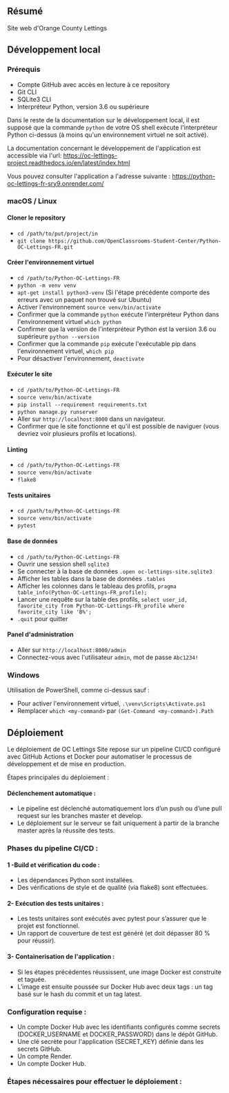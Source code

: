 ## Résumé

Site web d'Orange County Lettings

## Développement local

### Prérequis

- Compte GitHub avec accès en lecture à ce repository
- Git CLI
- SQLite3 CLI
- Interpréteur Python, version 3.6 ou supérieure

Dans le reste de la documentation sur le développement local, il est supposé que la commande `python` de votre OS shell exécute l'interpréteur Python ci-dessus (à moins qu'un environnement virtuel ne soit activé).


La documentation concernant le développement de l'application est accessible via l'url: https://oc-lettings-project.readthedocs.io/en/latest/index.html

Vous pouvez consulter l'application a l'adresse suivante : https://python-oc-lettings-fr-sry9.onrender.com/

### macOS / Linux

#### Cloner le repository

- `cd /path/to/put/project/in`
- `git clone https://github.com/OpenClassrooms-Student-Center/Python-OC-Lettings-FR.git`

#### Créer l'environnement virtuel

- `cd /path/to/Python-OC-Lettings-FR`
- `python -m venv venv`
- `apt-get install python3-venv` (Si l'étape précédente comporte des erreurs avec un paquet non trouvé sur Ubuntu)
- Activer l'environnement `source venv/bin/activate`
- Confirmer que la commande `python` exécute l'interpréteur Python dans l'environnement virtuel
`which python`
- Confirmer que la version de l'interpréteur Python est la version 3.6 ou supérieure `python --version`
- Confirmer que la commande `pip` exécute l'exécutable pip dans l'environnement virtuel, `which pip`
- Pour désactiver l'environnement, `deactivate`

#### Exécuter le site

- `cd /path/to/Python-OC-Lettings-FR`
- `source venv/bin/activate`
- `pip install --requirement requirements.txt`
- `python manage.py runserver`
- Aller sur `http://localhost:8000` dans un navigateur.
- Confirmer que le site fonctionne et qu'il est possible de naviguer (vous devriez voir plusieurs profils et locations).

#### Linting

- `cd /path/to/Python-OC-Lettings-FR`
- `source venv/bin/activate`
- `flake8`

#### Tests unitaires

- `cd /path/to/Python-OC-Lettings-FR`
- `source venv/bin/activate`
- `pytest`

#### Base de données

- `cd /path/to/Python-OC-Lettings-FR`
- Ouvrir une session shell `sqlite3`
- Se connecter à la base de données `.open oc-lettings-site.sqlite3`
- Afficher les tables dans la base de données `.tables`
- Afficher les colonnes dans le tableau des profils, `pragma table_info(Python-OC-Lettings-FR_profile);`
- Lancer une requête sur la table des profils, `select user_id, favorite_city from
  Python-OC-Lettings-FR_profile where favorite_city like 'B%';`
- `.quit` pour quitter

#### Panel d'administration

- Aller sur `http://localhost:8000/admin`
- Connectez-vous avec l'utilisateur `admin`, mot de passe `Abc1234!`

### Windows

Utilisation de PowerShell, comme ci-dessus sauf :

- Pour activer l'environnement virtuel, `.\venv\Scripts\Activate.ps1` 
- Remplacer `which <my-command>` par `(Get-Command <my-command>).Path`

## Déploiement

Le déploiement de OC Lettings Site repose sur un pipeline CI/CD configuré avec GitHub Actions et Docker pour automatiser le processus de développement et de mise en production.

Étapes principales du déploiement :

#### Déclenchement automatique :
- Le pipeline est déclenché automatiquement lors d’un push ou d’une pull request sur les branches master et develop.
- Le déploiement sur le serveur se fait uniquement à partir de la branche master après la réussite des tests.

### Phases du pipeline CI/CD :

#### 1 -Build et vérification du code :
- Les dépendances Python sont installées.
- Des vérifications de style et de qualité (via flake8) sont effectuées.

#### 2-  Exécution des tests unitaires :
- Les tests unitaires sont exécutés avec pytest pour s’assurer que le projet est fonctionnel.
- Un rapport de couverture de test est généré (et doit dépasser 80 % pour réussir).

#### 3- Containerisation de l'application :
- Si les étapes précédentes réussissent, une image Docker est construite et taguée.
- L’image est ensuite poussée sur Docker Hub avec deux tags : un tag basé sur le hash du commit et un tag latest.

### Configuration requise :

- Un compte Docker Hub avec les identifiants configurés comme secrets (DOCKER_USERNAME et DOCKER_PASSWORD) dans le dépôt GitHub.
- Une clé secrète pour l'application (SECRET_KEY) définie dans les secrets GitHub.
- Un compte Render.
- Un compte Docker Hub.

### Étapes nécessaires pour effectuer le déploiement :
